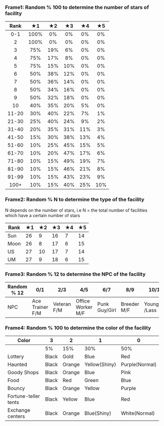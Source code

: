 ###  Frame1: Random % 100 to determine the number of stars of facility

| Rank  |  ★1  |  ★2  |  ★3  |  ★4  |  ★5  |
| :---: | :--: | :--: | :--: | :--: | :--: |
|  0-1  | 100% |  0%  |  0%  |  0%  |  0%  |
|   2   | 100% |  0%  |  0%  |  0%  |  0%  |
|   3   | 75%  | 19%  |  6%  |  0%  |  0%  |
|   4   | 75%  | 17%  |  8%  |  0%  |  0%  |
|   5   | 75%  | 15%  | 10%  |  0%  |  0%  |
|   6   | 50%  | 38%  | 12%  |  0%  |  0%  |
|   7   | 50%  | 36%  | 14%  |  0%  |  0%  |
|   8   | 50%  | 34%  | 16%  |  0%  |  0%  |
|   9   | 50%  | 32%  | 18%  |  0%  |  0%  |
|  10   | 40%  | 35%  | 20%  |  5%  |  0%  |
| 11-20 | 30%  | 40%  | 22%  |  7%  |  1%  |
| 21-30 | 25%  | 40%  | 24%  |  9%  |  2%  |
| 31-40 | 20%  | 35%  | 31%  | 11%  |  3%  |
| 41-50 | 15%  | 30%  | 38%  | 13%  |  4%  |
| 51-60 | 10%  | 25%  | 45%  | 15%  |  5%  |
| 61-70 | 10%  | 20%  | 47%  | 17%  |  6%  |
| 71-80 | 10%  | 15%  | 49%  | 19%  |  7%  |
| 81-90 | 10%  | 15%  | 46%  | 21%  |  8%  |
| 91-99 | 10%  | 15%  | 43%  | 23%  |  9%  |
| 100+  | 10%  | 15%  | 40%  | 25%  | 10%  |

### Frame2: Random % N to determine the type of the facility

N depends on the number of stars, i.e N = the total number of facilities which have a certain number of stars

| Rank | ★1   | ★2   | ★3   | ★4   | ★5   |
| ---- | ---- | ---- | ---- | ---- | ---- |
| Sun  | 26   | 9    | 16   | 7    | 14   |
| Moon | 26   | 8    | 17   | 6    | 15   |
| US   | 27   | 10   | 17   | 7    | 14   |
| UM   | 27   | 9    | 18   | 6    | 15   |

### Frame3: Random % 12 to determine the NPC of the facility

| Random % 12 | 0/1             | 2/3         | 4/5               | 6/7           | 8/9         | 10/11           |
| ----------- | --------------- | ----------- | ----------------- | ------------- | ----------- | --------------- |
| NPC         | Ace Trainer F/M | Veteran F/M | Office Worker M/F | Punk Guy/Girl | Breeder M/F | Youngster /Lass |

### Frame4: Random % 100 to determine the color of the facility

| Color                | 3     | 2      | 1             | 0              |
| -------------------- | ----- | ------ | ------------- | -------------- |
|                      | 5%    | 15%    | 30%           | 50%            |
| Lottery              | Black | Gold   | Blue          | Red            |
| Haunted              | Black | Orange | Yellow(Shiny) | Purple(Normal) |
| Goody Shops          | Black | Orange | Blue          | Pink           |
| Food                 | Black | Red    | Green         | Blue           |
| Bouncy               | Black | Orange | Yellow        | Purple         |
| Fortune-teller tents | Black | Yellow | Blue          | Red            |
| Exchange centers     | Black | Orange | Blue(Shiny)   | White(Normal)  |